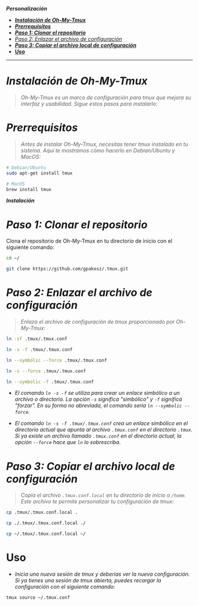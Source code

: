 <!-- Autor: Daniel Benjamin Perez Morales -->
<!-- GitHub: https://github.com/DanielPerezMoralesDev13 -->
<!-- Correo electrónico: danielperezdev@proton.me  -->
***Personalización***

- [***Instalación de Oh-My-Tmux***](#instalación-de-oh-my-tmux)
- [***Prerrequisitos***](#prerrequisitos)
- [***Paso 1: Clonar el repositorio***](#paso-1-clonar-el-repositorio)
- [*Paso 2: Enlazar el archivo de configuración*](#paso-2-enlazar-el-archivo-de-configuración)
- [***Paso 3: Copiar el archivo local de configuración***](#paso-3-copiar-el-archivo-local-de-configuración)
- [**Uso**](#uso)

---

# ***Instalación de Oh-My-Tmux***

> *Oh-My-Tmux es un marco de configuración para tmux que mejora su interfaz y usabilidad. Sigue estos pasos para instalarlo:*

# ***Prerrequisitos***

> *Antes de instalar Oh-My-Tmux, necesitas tener tmux instalado en tu sistema. Aquí te mostramos cómo hacerlo en Debian/Ubuntu y MacOS:*

```bash
# Debian/Ubuntu
sudo apt-get install tmux
```

```bash
# MacOS
brew install tmux
```

***Instalación***

# ***Paso 1: Clonar el repositorio***

Clona el repositorio de Oh-My-Tmux en tu directorio de inicio con el siguiente comando:

```bash
cd ~/
```

```bash
git clone https://github.com/gpakosz/.tmux.git
```

# *Paso 2: Enlazar el archivo de configuración*

> *Enlaza el archivo de configuración de tmux proporcionado por Oh-My-Tmux:*

```bash
ln -sf .tmux/.tmux.conf
```

```bash
ln -s -f .tmux/.tmux.conf
```

```bash
ln --symbolic --force .tmux/.tmux.conf
```

```bash
ln -s --force .tmux/.tmux.conf
```

```bash
ln --symbolic -f .tmux/.tmux.conf
```

- *El comando `ln -s -f` se utiliza para crear un enlace simbólico a un archivo o directorio. La opción `-s` significa "simbólico" y `-f` significa "forzar". En su forma no abreviada, el comando sería `ln --symbolic --force`.*

- *El comando `ln -s -f .tmux/.tmux.conf` crea un enlace simbólico en el directorio actual que apunta al archivo `.tmux.conf` en el directorio `.tmux`. Si ya existe un archivo llamado `.tmux.conf` en el directorio actual, la opción `--force` hace que `ln` lo sobrescriba.*

# ***Paso 3: Copiar el archivo local de configuración***

> *Copia el archivo `.tmux.conf.local` en tu directorio de inicio o `/home`. Este archivo te permite personalizar tu configuración de tmux:*

```bash
cp .tmux/.tmux.conf.local .
```

```bash
cp ./.tmux/.tmux.conf.local ./
```

```bash
cp ~/.tmux/.tmux.conf.local ~/
```

# **Uso**

- *Inicia una nueva sesión de tmux y deberías ver la nueva configuración. Si ya tienes una sesión de tmux abierta, puedes recargar la configuración con el siguiente comando:*

```bash
tmux source ~/.tmux.conf
```

